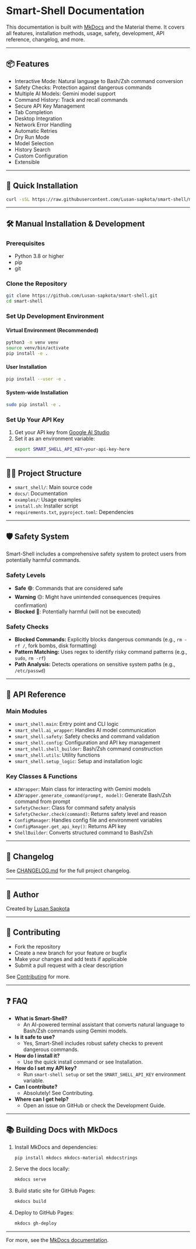 # Smart-Shell Documentation

This documentation is built with [MkDocs](https://www.mkdocs.org/) and the Material theme. It covers all features, installation methods, usage, safety, development, API reference, changelog, and more.

---

## 📦 Features

- Interactive Mode: Natural language to Bash/Zsh command conversion
- Safety Checks: Protection against dangerous commands
- Multiple AI Models: Gemini model support
- Command History: Track and recall commands
- Secure API Key Management
- Tab Completion
- Desktop Integration
- Network Error Handling
- Automatic Retries
- Dry Run Mode
- Model Selection
- History Search
- Custom Configuration
- Extensible

---

## 🚀 Quick Installation

```bash
curl -sSL https://raw.githubusercontent.com/Lusan-sapkota/smart-shell/main/install.sh | bash
```

---

## 🛠️ Manual Installation & Development

### Prerequisites
- Python 3.8 or higher
- pip
- git

### Clone the Repository

```bash
git clone https://github.com/Lusan-sapkota/smart-shell.git
cd smart-shell
```

### Set Up Development Environment

#### Virtual Environment (Recommended)

```bash
python3 -m venv venv
source venv/bin/activate
pip install -e .
```

#### User Installation

```bash
pip install --user -e .
```

#### System-wide Installation

```bash
sudo pip install -e .
```

### Set Up Your API Key

1. Get your API key from [Google AI Studio](https://ai.google.dev/)
2. Set it as an environment variable:
   ```bash
   export SMART_SHELL_API_KEY=your-api-key-here
   ```

---

## 🧑‍💻 Project Structure

- `smart_shell/`: Main source code
- `docs/`: Documentation
- `examples/`: Usage examples
- `install.sh`: Installer script
- `requirements.txt`, `pyproject.toml`: Dependencies

---

## 🛡️ Safety System

Smart-Shell includes a comprehensive safety system to protect users from potentially harmful commands.

### Safety Levels
- **Safe** 🟢: Commands that are considered safe
- **Warning** 🟡: Might have unintended consequences (requires confirmation)
- **Blocked** 🔴: Potentially harmful (will not be executed)

### Safety Checks
- **Blocked Commands:** Explicitly blocks dangerous commands (e.g., `rm -rf /`, fork bombs, disk formatting)
- **Pattern Matching:** Uses regex to identify risky command patterns (e.g., `sudo`, `rm -rf`)
- **Path Analysis:** Detects operations on sensitive system paths (e.g., `/etc/passwd`)

---

## 🧩 API Reference

### Main Modules
- `smart_shell.main`: Entry point and CLI logic
- `smart_shell.ai_wrapper`: Handles AI model communication
- `smart_shell.safety`: Safety checks and command validation
- `smart_shell.config`: Configuration and API key management
- `smart_shell.shell_builder`: Bash/Zsh command construction
- `smart_shell.utils`: Utility functions
- `smart_shell.setup_logic`: Setup and installation logic

### Key Classes & Functions
- `AIWrapper`: Main class for interacting with Gemini models
- `AIWrapper.generate_command(prompt, model)`: Generate Bash/Zsh command from prompt
- `SafetyChecker`: Class for command safety analysis
- `SafetyChecker.check(command)`: Returns safety level and reason
- `ConfigManager`: Handles config file and environment variables
- `ConfigManager.get_api_key()`: Returns API key
- `ShellBuilder`: Converts structured command to Bash/Zsh

---

## 📝 Changelog

See [CHANGELOG.md](../CHANGELOG.md) for the full project changelog.

---

## 👤 Author

Created by [Lusan Sapkota](https://lusansapkota.com.np)

---

## 🤝 Contributing

- Fork the repository
- Create a new branch for your feature or bugfix
- Make your changes and add tests if applicable
- Submit a pull request with a clear description

See [Contributing](contributing.md) for more.

---

## ❓ FAQ

- **What is Smart-Shell?**
  - An AI-powered terminal assistant that converts natural language to Bash/Zsh commands using Gemini models.
- **Is it safe to use?**
  - Yes, Smart-Shell includes robust safety checks to prevent dangerous commands.
- **How do I install it?**
  - Use the quick install command or see Installation.
- **How do I set my API key?**
  - Run `smart-shell setup` or set the `SMART_SHELL_API_KEY` environment variable.
- **Can I contribute?**
  - Absolutely! See Contributing.
- **Where can I get help?**
  - Open an issue on GitHub or check the Development Guide.

---

## 📚 Building Docs with MkDocs

1. Install MkDocs and dependencies:
   ```bash
   pip install mkdocs mkdocs-material mkdocstrings
   ```
2. Serve the docs locally:
   ```bash
   mkdocs serve
   ```
3. Build static site for GitHub Pages:
   ```bash
   mkdocs build
   ```
4. Deploy to GitHub Pages:
   ```bash
   mkdocs gh-deploy
   ```

---

For more, see the [MkDocs documentation](https://www.mkdocs.org/).
